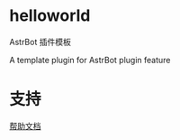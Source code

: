 # helloworld

AstrBot 插件模板

A template plugin for AstrBot plugin feature

# 支持

[帮助文档](https://astrbot.soulter.top/dev/plugin.html)
